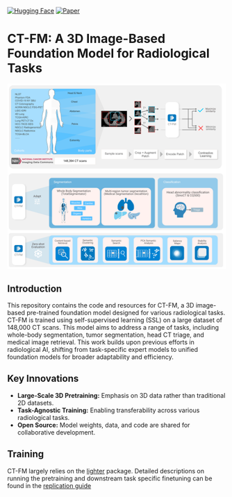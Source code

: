 [![Hugging Face](https://img.shields.io/badge/%F0%9F%A4%97-Models-yellow)](https://huggingface.co/project-lighter)
[![Paper](https://img.shields.io/badge/Paper-arXiv-red)](https://arxiv.org/abs/2501.09001)

# CT-FM: A 3D Image-Based Foundation Model for Radiological Tasks

![CT-FM Overview](./assets/Figure1.png)

## Introduction
This repository contains the code and resources for CT-FM, a 3D image-based pre-trained foundation model designed for various radiological tasks. CT-FM is trained using self-supervised learning (SSL) on a large dataset of 148,000 CT scans. This model aims to address a range of tasks, including whole-body segmentation, tumor segmentation, head CT triage, and medical image retrieval. This work builds upon previous efforts in radiological AI, shifting from task-specific expert models to unified foundation models for broader adaptability and efficiency.

## Key Innovations

*   **Large-Scale 3D Pretraining:** Emphasis on 3D data rather than traditional 2D datasets.
*   **Task-Agnostic Training:** Enabling transferability across various radiological tasks.
*   **Open Source:** Model weights, data, and code are shared for collaborative development.

## Training
CT-FM largely relies on the [lighter](https://github.com/project-lighter/lighter) package. Detailed descriptions on running the pretraining and downstream task specific finetuning can be found in the [replication guide](./replication-guide)